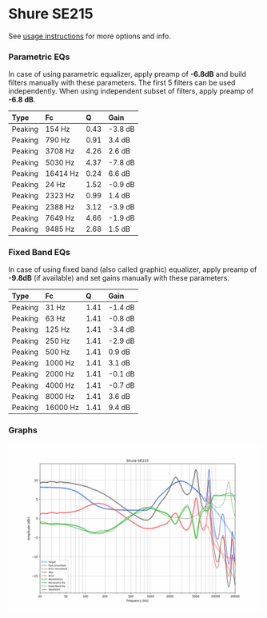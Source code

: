 # Shure SE215
See [usage instructions](https://github.com/jaakkopasanen/AutoEq#usage) for more options and info.

### Parametric EQs
In case of using parametric equalizer, apply preamp of **-6.8dB** and build filters manually
with these parameters. The first 5 filters can be used independently.
When using independent subset of filters, apply preamp of **-6.8 dB**.

| Type    | Fc       |    Q | Gain    |
|:--------|:---------|:-----|:--------|
| Peaking | 154 Hz   | 0.43 | -3.8 dB |
| Peaking | 790 Hz   | 0.91 | 3.4 dB  |
| Peaking | 3708 Hz  | 4.26 | 2.6 dB  |
| Peaking | 5030 Hz  | 4.37 | -7.8 dB |
| Peaking | 16414 Hz | 0.24 | 6.6 dB  |
| Peaking | 24 Hz    | 1.52 | -0.9 dB |
| Peaking | 2323 Hz  | 0.99 | 1.4 dB  |
| Peaking | 2388 Hz  | 3.12 | -3.9 dB |
| Peaking | 7649 Hz  | 4.66 | -1.9 dB |
| Peaking | 9485 Hz  | 2.68 | 1.5 dB  |

### Fixed Band EQs
In case of using fixed band (also called graphic) equalizer, apply preamp of **-9.8dB**
(if available) and set gains manually with these parameters.

| Type    | Fc       |    Q | Gain    |
|:--------|:---------|:-----|:--------|
| Peaking | 31 Hz    | 1.41 | -1.4 dB |
| Peaking | 63 Hz    | 1.41 | -0.8 dB |
| Peaking | 125 Hz   | 1.41 | -3.4 dB |
| Peaking | 250 Hz   | 1.41 | -2.9 dB |
| Peaking | 500 Hz   | 1.41 | 0.9 dB  |
| Peaking | 1000 Hz  | 1.41 | 3.1 dB  |
| Peaking | 2000 Hz  | 1.41 | -0.1 dB |
| Peaking | 4000 Hz  | 1.41 | -0.7 dB |
| Peaking | 8000 Hz  | 1.41 | 3.6 dB  |
| Peaking | 16000 Hz | 1.41 | 9.4 dB  |

### Graphs
![](./Shure%20SE215.png)
